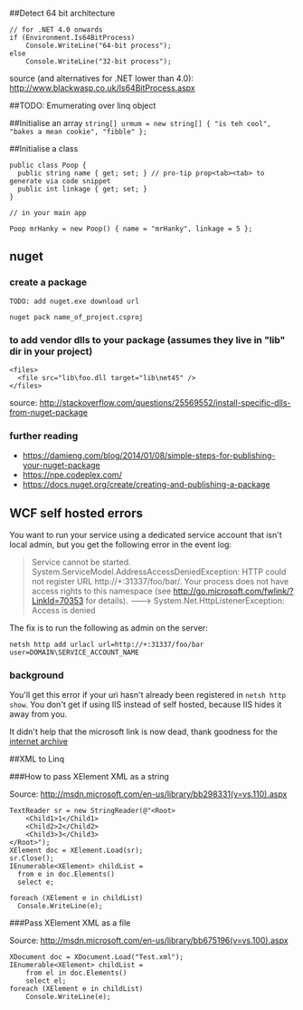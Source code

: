 ##Detect 64 bit architecture

```CSharp
// for .NET 4.0 onwards
if (Environment.Is64BitProcess)
    Console.WriteLine("64-bit process");
else
    Console.WriteLine("32-bit process");
```
source (and alternatives for .NET lower than 4.0): http://www.blackwasp.co.uk/Is64BitProcess.aspx

##TODO: Emumerating over linq object

##Initialise an array
```string[] urmum = new string[] { "is teh cool", "bakes a mean cookie", "fibble" };```

##Initialise a class

```
public class Poop {
  public string name { get; set; } // pro-tip prop<tab><tab> to generate via code snippet
  public int linkage { get; set; }
}

// in your main app

Poop mrHanky = new Poop() { name = "mrHanky", linkage = 5 };
```

## nuget

### create a package

```
TODO: add nuget.exe download url

nuget pack name_of_project.csproj
```


### to add vendor dlls to your package (assumes they live in "lib" dir in your project)

```
<files>
  <file src="lib\foo.dll target="lib\net45" />
</files>
```

source: http://stackoverflow.com/questions/25569552/install-specific-dlls-from-nuget-package

### further reading 

- https://damieng.com/blog/2014/01/08/simple-steps-for-publishing-your-nuget-package
- https://npe.codeplex.com/
- https://docs.nuget.org/create/creating-and-publishing-a-package

## WCF self hosted errors

You want to run your service using a dedicated service account that isn't local admin, but you get the following error in the event log:


> Service cannot be started. System.ServiceModel.AddressAccessDeniedException: HTTP could not register URL http://+:31337/foo/bar/. Your process does not have access rights to this namespace (see http://go.microsoft.com/fwlink/?LinkId=70353 for details). ---> System.Net.HttpListenerException: Access is denied

The fix is to run the following as admin on the server:

```netsh http add urlacl url=http://+:31337/foo/bar user=DOMAIN\SERVICE_ACCOUNT_NAME```

### background

You'll get this error if your uri hasn't already been registered in ```netsh http show```. You don't get if using IIS instead of self hosted, because IIS hides it away from you.

It didn't help that the microsoft link is now dead, thank goodness for the [internet archive](http://web.archive.org/web/20120218225559/http://msdn.microsoft.com/en-us/library/ms733768.aspx)



##XML to Linq

###How to pass XElement XML as a string

Source: http://msdn.microsoft.com/en-us/library/bb298331(v=vs.110).aspx
```
TextReader sr = new StringReader(@"<Root>
    <Child1>1</Child1>
    <Child2>2</Child2>
    <Child3>3</Child3>
</Root>");
XElement doc = XElement.Load(sr);
sr.Close();
IEnumerable<XElement> childList =
  from e in doc.Elements()
  select e;

foreach (XElement e in childList)
  Console.WriteLine(e);
```

###Pass XElement XML as a file

Source: http://msdn.microsoft.com/en-us/library/bb675196(v=vs.100).aspx
```
XDocument doc = XDocument.Load("Test.xml");
IEnumerable<XElement> childList =
    from el in doc.Elements()
    select el;
foreach (XElement e in childList)
    Console.WriteLine(e);

```
